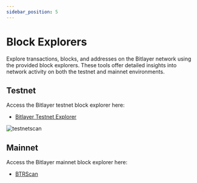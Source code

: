 ```yaml
---
sidebar_position: 5
---
```


# Block Explorers

Explore transactions, blocks, and addresses on the Bitlayer network using the provided block explorers. These tools offer detailed insights into network activity on both the testnet and mainnet environments.

## Testnet

Access the Bitlayer testnet block explorer here:
- [Bitlayer Testnet Explorer](https://testnet-scan.bitlayer.org)

![testnetscan](/img/DeveloperResources/testnetscan.png)

## Mainnet

Access the Bitlayer mainnet block explorer here:
- [BTRScan](https://www.btrscan.com)
